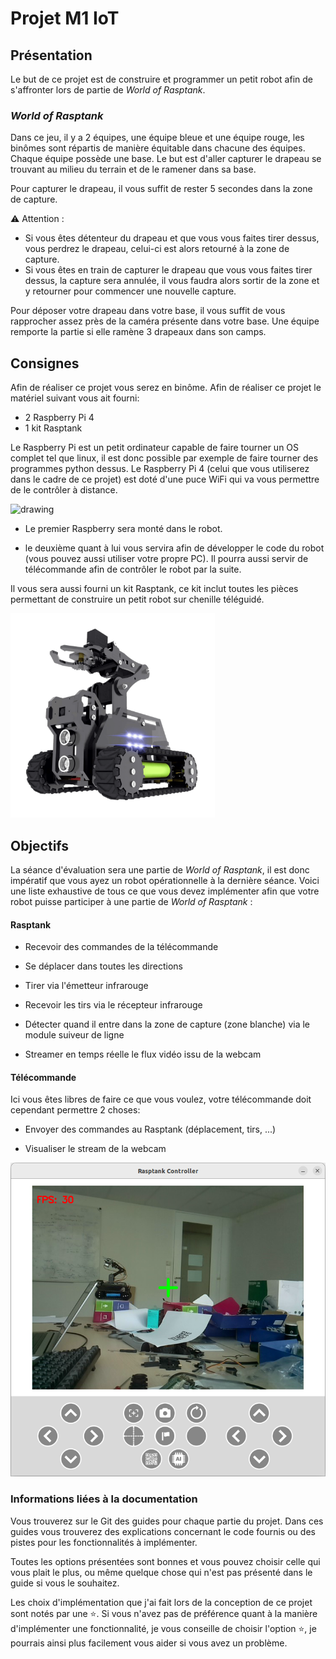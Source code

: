 # Projet M1 IoT

## Présentation

Le but de ce projet est de construire et programmer un petit robot afin de s'affronter lors de partie de *World of Rasptank*.

### *World of Rasptank*

Dans ce jeu, il y a 2 équipes, une équipe bleue et une équipe rouge, les binômes sont répartis de manière équitable dans chacune des équipes. Chaque équipe possède une base. Le but est d'aller capturer le drapeau se trouvant au milieu du terrain et de le ramener dans sa base.

Pour capturer le drapeau, il vous suffit de rester 5 secondes dans la zone de capture. 

:warning: Attention :

- Si vous êtes détenteur du drapeau et que vous vous faites tirer dessus, vous perdrez le drapeau, celui-ci est alors retourné à la zone de capture.
- Si vous êtes en train de capturer le drapeau que vous vous faites tirer dessus, la capture sera annulée, il vous faudra alors sortir de la zone et y retourner pour commencer une nouvelle capture.

Pour déposer votre drapeau dans votre base, il vous suffit de vous rapprocher assez près de la caméra présente dans votre base. Une équipe remporte la partie si elle ramène 3 drapeaux dans son camps.

## Consignes

Afin de réaliser ce projet vous serez en binôme. Afin de réaliser ce projet le matériel suivant vous ait fourni:

- 2 Raspberry Pi 4
- 1 kit Rasptank

Le Raspberry Pi est un petit ordinateur capable de faire tourner un OS complet tel que linux, il est donc possible par exemple de faire tourner des programmes python dessus. Le Raspberry Pi 4 (celui que vous utiliserez dans le cadre de ce projet) est doté d'une puce WiFi qui va vous permettre de le contrôler à distance.

<img title="" src="images/rpi4.png" alt="drawing" width="339" data-align="center">

- Le premier Raspberry sera monté dans le robot.

- le deuxième quant à lui vous servira afin de développer le code du robot (vous pouvez aussi utiliser votre propre PC). Il pourra aussi servir de télécommande afin de contrôler le robot par la suite.

Il vous sera aussi fourni un kit Rasptank, ce kit inclut toutes les pièces permettant de construire un petit robot sur chenille téléguidé.

<img title="" src="documentation/images/rasptank.png" alt="" width="327" data-align="center">

## Objectifs

La séance d'évaluation sera une partie de *World of Rasptank*, il est donc impératif que vous ayez un robot opérationnelle à la dernière séance. Voici une liste exhaustive de tous ce que vous devez implémenter afin que votre robot puisse participer à une partie de  *World of Rasptank* : 

#### Rasptank

* Recevoir des commandes de la télécommande
- Se déplacer dans toutes les directions

- Tirer via l'émetteur infrarouge

- Recevoir les tirs via le récepteur infrarouge

- Détecter quand il entre dans la zone de capture (zone blanche) via le module suiveur de ligne

- Streamer en temps réelle le flux vidéo issu de la webcam

#### Télécommande

Ici vous êtes libres de faire ce que vous voulez, votre télécommande doit cependant permettre 2 choses:

- Envoyer des commandes au Rasptank (déplacement, tirs, ...)

- Visualiser le stream de la webcam

<img title="" src="documentation/images/controller_tk.png" alt="" width="555" data-align="center">

### Informations liées à la documentation

Vous trouverez sur le Git des guides pour chaque partie du projet. Dans ces guides vous trouverez des explications concernant le code fournis ou des pistes pour les fonctionnalités à implémenter. 

Toutes les options présentées sont bonnes et vous pouvez choisir celle qui vous plait le plus, ou même quelque chose qui n'est pas présenté dans le guide si vous le souhaitez. 

Les choix d'implémentation que j'ai fait lors de la conception de ce projet sont notés par une :star:. Si vous n'avez pas de préférence quant à la manière d'implémenter une fonctionnalité, je vous conseille de choisir l'option :star:, je pourrais ainsi plus facilement vous aider si vous avez un problème.
